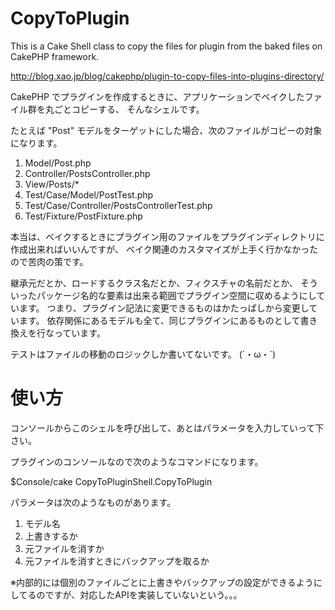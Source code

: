 CopyToPlugin
============

This is a Cake Shell class to copy the files for plugin from the baked files on CakePHP framework.

http://blog.xao.jp/blog/cakephp/plugin-to-copy-files-into-plugins-directory/

CakePHP でプラグインを作成するときに、アプリケーションでベイクしたファイル群を丸ごとコピーする、
そんなシェルです。

たとえば "Post" モデルをターゲットにした場合、次のファイルがコピーの対象になります。

1. Model/Post.php
2. Controller/PostsController.php
3. View/Posts/*
4. Test/Case/Model/PostTest.php
5. Test/Case/Controller/PostsControllerTest.php
6. Test/Fixture/PostFixture.php


本当は、ベイクするときにプラグイン用のファイルをプラグインディレクトリに作成出来ればいいんですが、
ベイク関連のカスタマイズが上手く行かなかったので苦肉の策です。

継承元だとか、ロードするクラス名だとか、フィクスチャの名前だとか、
そういったパッケージ名的な要素は出来る範囲でプラグイン空間に収めるようにしています。
つまり、プラグイン記法に変更できるものはかたっぱしから変更しています。
依存関係にあるモデルも全て、同じプラグインにあるものとして書き換えを行なっています。


テストはファイルの移動のロジックしか書いてないです。 (´・ω・`)

使い方
======

コンソールからこのシェルを呼び出して、あとはパラメータを入力していって下さい。

プラグインのコンソールなので次のようなコマンドになります。

$Console/cake CopyToPluginShell.CopyToPlugin

パラメータは次のようなものがあります。

1. モデル名
2. 上書きするか
3. 元ファイルを消すか
4. 元ファイルを消すときにバックアップを取るか

※内部的には個別のファイルごとに上書きやバックアップの設定ができるようにしてるのですが、対応したAPIを実装していないという。。。
